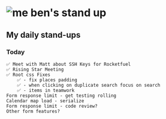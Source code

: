 # ![me](https://avatars2.githubusercontent.com/u/5232044?s=50&v=4) ben's stand up

## My daily stand-ups

### Today

    ✅ Meet with Matt about SSH Keys for Rocketfuel
    ✅ Rising Star Meeting
    ✅ Root css Fixes
        ✅ - fix places padding
        ✅ - when clicking on duplicate search focus on search
        ✅ - items in teamwork
    Form response limit - get testing rolling
    Calendar map load - serialize
    Form response limit - code review?
    Other form features?
